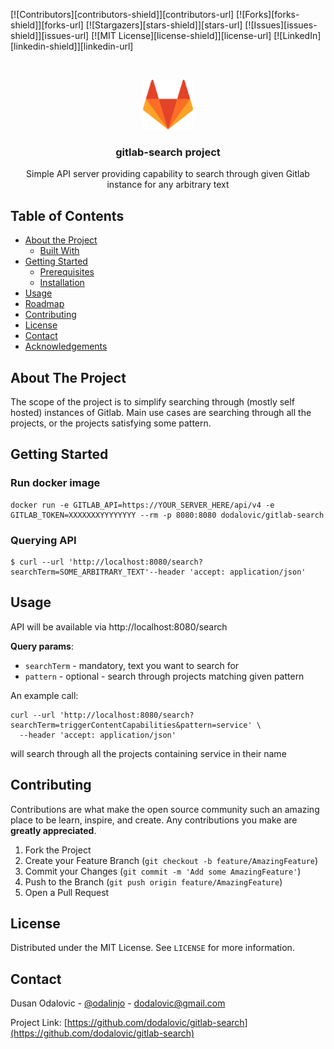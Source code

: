 <!--
*** Thanks for checking out this README Template. If you have a suggestion that would
*** make this better, please fork the repo and create a pull request or simply open
*** an issue with the tag "enhancement".
*** Thanks again! Now go create something AMAZING! :D
-->





<!-- PROJECT SHIELDS -->
<!--
*** I'm using markdown "reference style" links for readability.
*** Reference links are enclosed in brackets [ ] instead of parentheses ( ).
*** See the bottom of this document for the declaration of the reference variables
*** for contributors-url, forks-url, etc. This is an optional, concise syntax you may use.
*** https://www.markdownguide.org/basic-syntax/#reference-style-links
-->
[![Contributors][contributors-shield]][contributors-url]
[![Forks][forks-shield]][forks-url]
[![Stargazers][stars-shield]][stars-url]
[![Issues][issues-shield]][issues-url]
[![MIT License][license-shield]][license-url]
[![LinkedIn][linkedin-shield]][linkedin-url]



<br />
<p align="center">
    <img src="GitLab_Logo.svg.png" alt="Logo" width="80" height="80">

  <h3 align="center">gitlab-search project</h3>

  <p align="center">
    Simple API server providing capability to search through given Gitlab instance for any arbitrary text
  </p>
</p>



<!-- TABLE OF CONTENTS -->
## Table of Contents

* [About the Project](#about-the-project)
  * [Built With](#built-with)
* [Getting Started](#getting-started)
  * [Prerequisites](#prerequisites)
  * [Installation](#installation)
* [Usage](#usage)
* [Roadmap](#roadmap)
* [Contributing](#contributing)
* [License](#license)
* [Contact](#contact)
* [Acknowledgements](#acknowledgements)

## About The Project

The scope of the project is to simplify searching through (mostly self hosted) instances of Gitlab. Main use cases are searching through all the projects, or the projects satisfying some pattern.

## Getting Started

### Run docker image

```
docker run -e GITLAB_API=https://YOUR_SERVER_HERE/api/v4 -e GITLAB_TOKEN=XXXXXXXYYYYYYYY --rm -p 8080:8080 dodalovic/gitlab-search
```

### Querying API

```
$ curl --url 'http://localhost:8080/search?searchTerm=SOME_ARBITRARY_TEXT'--header 'accept: application/json'
```

<!-- USAGE EXAMPLES -->
## Usage

API will be available via http://localhost:8080/search

**Query params**:

* `searchTerm` - mandatory, text you want to search for
* `pattern` - optional - search through projects matching given pattern

An example call:

```
curl --url 'http://localhost:8080/search?searchTerm=triggerContentCapabilities&pattern=service' \
  --header 'accept: application/json'
```

will search through all the projects containing service in their name

## Contributing

Contributions are what make the open source community such an amazing place to be learn, inspire, and create. Any contributions you make are **greatly appreciated**.

1. Fork the Project
2. Create your Feature Branch (`git checkout -b feature/AmazingFeature`)
3. Commit your Changes (`git commit -m 'Add some AmazingFeature'`)
4. Push to the Branch (`git push origin feature/AmazingFeature`)
5. Open a Pull Request

## License

Distributed under the MIT License. See `LICENSE` for more information.

## Contact

Dusan Odalovic - [@odalinjo](https://twitter.com/odalinjo) - dodalovic@gmail.com

Project Link: [https://github.com/dodalovic/gitlab-search](https://github.com/dodalovic/gitlab-search)
